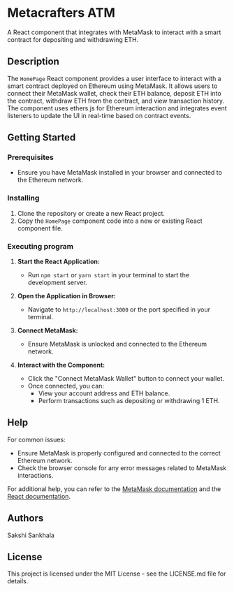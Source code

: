 # Metacrafters ATM

A React component that integrates with MetaMask to interact with a smart contract for depositing and withdrawing ETH.

## Description

The `HomePage` React component provides a user interface to interact with a smart contract deployed on Ethereum using MetaMask. It allows users to connect their MetaMask wallet, check their ETH balance, deposit ETH into the contract, withdraw ETH from the contract, and view transaction history. The component uses ethers.js for Ethereum interaction and integrates event listeners to update the UI in real-time based on contract events.

## Getting Started

### Prerequisites

- Ensure you have MetaMask installed in your browser and connected to the Ethereum network.

### Installing

1. Clone the repository or create a new React project.
2. Copy the `HomePage` component code into a new or existing React component file.

### Executing program

1. **Start the React Application:**
   - Run `npm start` or `yarn start` in your terminal to start the development server.

2. **Open the Application in Browser:**
   - Navigate to `http://localhost:3000` or the port specified in your terminal.

3. **Connect MetaMask:**
   - Ensure MetaMask is unlocked and connected to the Ethereum network.

4. **Interact with the Component:**
   - Click the "Connect MetaMask Wallet" button to connect your wallet.
   - Once connected, you can:
     - View your account address and ETH balance.
     - Perform transactions such as depositing or withdrawing 1 ETH.

## Help

For common issues:
- Ensure MetaMask is properly configured and connected to the correct Ethereum network.
- Check the browser console for any error messages related to MetaMask interactions.

For additional help, you can refer to the [MetaMask documentation](https://metamask.io/docs/) and the [React documentation](https://reactjs.org/docs/getting-started.html).

## Authors

Sakshi Sankhala
## License

This project is licensed under the MIT License - see the LICENSE.md file for details.
